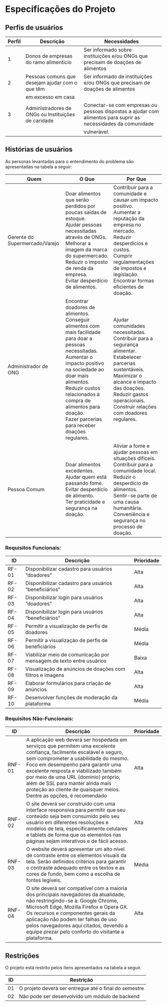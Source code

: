 # Especificações do Projeto

<!--<span style="color:red">Pré-requisitos: <a href="1-Documentação de Contexto.md"> Documentação de Contexto</a></span>

Definição do problema e ideia de solução a partir da perspectiva do usuário. É composta pela definição do  diagrama de personas, histórias de usuários, requisitos funcionais e não funcionais além das restrições do projeto.

Apresente uma visão geral do que será abordado nesta parte do documento, enumerando as técnicas e/ou ferramentas utilizadas para realizar a especificações do projeto-->

## Perfis de usuários

| Perfil | Descrição                                           | Necessidades                                                                                                     |
|--------|-------------------------------------------------------|-------------------------------------------------------------------------------------------------------------------|
| 1      | Donos de empresas do ramo alimentício                | Ser informado sobre instituições e/ou ONGs que precisam de doações de alimentos                                |
| 2      | Pessoas comuns que desejam ajudar com o que têm      | Ser informado de instituições e/ou ONGs que precisam de doações de alimentos                                    |
|        | em excesso em casa                                   |                                                                                                                   |
| 3      | Administradores de ONGs ou Instituições de caridade  | Conectar-se com empresas ou pessoas dispostas a ajudar com alimentos para suprir as necessidades da comunidade |
|        |                                                       | vulnerável.                                                                                                        |


## Histórias de usuários

As personas levantadas para o entendimento do problema são apresentadas na tabela a seguir:

| Quem                  | O Que                                                       | Por Que                                                             |
|-----------------------|---------------------------------------------------------------|----------------------------------------------------------------------|
| Gerente do Supermercado/Varejo | Doar alimentos que serão perdidos por poucas saídas de estoque.<br>Ajudar pessoas necessitadas através de ONGs.<br>Melhorar a imagem da marca do supermercado.<br>Reduzir o imposto de renda da empresa.<br>Evitar desperdício de alimentos. | Contribuir para a comunidade e causar um impacto positivo.<br>Aumentar a reputação da empresa no mercado.<br>Reduzir desperdícios e custos.<br>Cumprir regulamentações de impostos e legislação.<br>Encontrar formas eficientes de doação. |
| Administrador de ONG  | Encontrar doadores de alimentos.<br>Conseguir alimentos com mais facilidade para doar a pessoas necessitadas.<br>Aumentar o impacto positivo na sociedade ao doar mais alimentos.<br>Reduzir custos relacionados à compra de alimentos para doação.<br>Fazer parcerias para receber doações regulares. | Ajudar comunidades necessitadas.<br>Contribuir para a segurança alimentar.<br>Estabelecer parcerias sustentáveis.<br>Maximizar o alcance e impacto das doações.<br>Reduzir gastos operacionais.<br>Construir relações com doadores regulares. |
| Pessoa Comum          | Doar alimentos excedentes.<br>Ajudar quem está passando fome.<br>Evitar desperdício de alimento.<br>Ter praticidade e segurança na doação. | Aliviar a fome e ajudar pessoas em situações difíceis.<br>Contribuir para a comunidade local.<br>Reduzir o desperdício de alimentos.<br>Sentir-se parte de uma causa humanitária.<br>Conveniência e segurança no processo de doação. |

<!--|Foto                | Nome                               |Descrição                       | Motivações          | Frustações | Hobbies, Histórias |
|--------------------|------------------------------------|--------------------------------| ------------------- | ---------- | ------------------ |
|![bruno](https://user-images.githubusercontent.com/101216578/158676080-0fc2210c-dbf1-44b7-9dab-7948eb461467.jpg)             | Bruno                              | • Têm 55 anos.<br>• É casado com sua esposa Luiza e é padrasto de um adulto de 28 anos de idade.<br>• Utiliza o Whatsapp, Facebook e Instagram.<br>• É apreciador de motos.           | Como admirador de motos, ele tem frequente interesse em vender sua moto para comprar uma mais atualizada, ele faz melhores vendas dependendo da revisão e o estado geral do veículo.| Não ter o histórico de revisões de sua moto gravados dificulta na hora de encontrar bons compradores |  • Ama fazer churrasco com os amigos nos finais de semana e participar de encontros para motoqueiros gosta de rock e sertanejo.<br>• Sua cerveja favorita é a Brahma.                 |
|![natalia](https://user-images.githubusercontent.com/101216578/158676154-c2688be3-c1e9-455a-9628-7717c26bc6a5.jpg)              | Natália                            | • Têm 35 anos de idade.<br>• É secretária e utiliza a sua moto todos os dias para ir para o trabalho.<br>• Utiliza o Instagram, Whatsapp, Waze, Uber, iFood.<br>• Não possui muitos conhecimentos em mecânica.| Natalia sonha com sua independência financeira e ela está trabalhando duro e estudando muito para alcançar esse objetivo.               |    Um dia sua moto parou de funcionar quando ela estava indo trabalhar. Ela acabou chegando atrasada no trabalho e teve que acordar mais cedo por alguns dias para pegar o transporte público e ir trabalhar.<br>O episódio gerou muito estresse, desgaste físico e mental para ela, porque ela chegava em casa tarde e tinha que acordar cedo. Isso fez com que ela não dormisse o suficiente o que acabou afetando no seu humor e produtividade também.        |  • Gosta de festas.<br>• Ama sair com os amigos.<br>• Gosta de estudar finanças e planejamento financeiro.                   |
|![leoncio](https://user-images.githubusercontent.com/100882909/158489429-c12db4a9-f0d7-4eae-809a-e13e7b70beb9.jpg)            | Leôncio                            | • 23 anos de idade.<br> • Estudante do SENAI de mecânica que entende bem de motocicletas.<br> • Trabalha de entregador de aplicativos (iFood, UberEats, Rappi, Loggy). | Quer se tornar engenheiro mecânico e trabalha duro para continuar estudando.                | Desorganizado e sente falta de ter um controle melhor da manutenção da sua moto.<br> Apesar de entender do assunto, ele é desorganizado com o gerenciamento de veículos.       |     • Gosta de sair com os amigos com a namorada<br> • Jogar futebol.               |
|<img src="https://user-images.githubusercontent.com/85751689/161864369-28a11450-4c0a-4f15-899c-16b1112c093b.png" width="100%" />| Ana| • Gerente de oficina <br> • Tem 27 anos, solteira, utiliza o whatsapp, instagram, tinder, tik tok, ifood.<br> • Formada em administração e possui uma pós em gestão de pessoas| • Trabalha muito e almeja mais liberdade financeira e de tempo<br> • Adora a profissão deseja ser uma profissional melhor| Tem pouco tempo livre, seu trabalho ocupa muito espaço em sua agenda|Adora ir para festivais sertanejos, faz aulas de dança e quando têm tempo gosta de aprender coisas novas
|<img src="https://user-images.githubusercontent.com/85751689/161864390-2ca1a6e9-678a-4db8-9b87-47b8705f8393.png" width="100%" />| Igor                       | • Mecânico <br> •  Tem 25 anos, solteiro. <br> • Utiliza o Whatsapp, instagram, tinder, twitter, spotify e youtube no seu tempo livre.  |• Quer sair da casa dos pais <br> • Comprar um carro <br> • Ter mais dinheiro no bolso <br>               | • Tem pouco dinheiro no bolso. <br> • Sente muita pressão no trabalho <br>      |     • Gosta de tomar apreciar bebidas alcoólicas <br> • Praticar esportes <br> • Gosta de ir para festival eletrônicas <br> • Participar de resenha com os amigos <br>
|<img src="https://user-images.githubusercontent.com/85751689/161864408-346b5621-2053-4664-ad5f-794ecd55530a.png" width="100%" />| Geraldo                       | • Dono de Mecânica <br> • Tem 60 anos, casado a 40 anos e pai de 5 filhos, utiliza o facebook, whatsapp Ama o seu trabalho e tem uma paixão profunda por veículos  |  Quer expandir seu negócio para várias regiões do Brasil e deixar seu legado para os filhos e netos  | Nenhum dos filhos quis tocar os negócios da família Muita dor de cabeça na empresa  |     • Gosta de colecionar carros e motocicletas, fazer churrasco com a família, apreciar cachaça<br> • Ama jogar sinuca e truco com os amigos



## Histórias de Usuários

Com base na análise das personas foram identificadas as seguintes histórias de usuários:

|EU COMO... `PERSONA`| QUERO/PRECISO ... `FUNCIONALIDADE` |PARA ... `MOTIVO/VALOR`                 |
|--------------------|------------------------------------|----------------------------------------|
|1- Entregador de aplicativo| Saber as datas previstas para as manutenções preventivas |Preciso cuidar do meu veículo, por segurança e mantê-lo funcionando adequadamente com o objetivo de não perder dias de trabalho caso a moto venha a apresentar problemas. |
|2- Entregador de aplicativo| Saber quanto tempo minha moto ficará na oficina para o serviço de manutenção |Saber data e horário para buscar minha moto é importante, visto que, é meu meio de sustento e preciso dela para trabalhar todos os dias.|
|3- Entregador de aplicativo| Me comunicar rápido e de forma eficiente com o gerente da oficina responsável por meu veículo| Me manter a par da situação e saber se houver qualquer imprevisto que atrase a entrega|
|4 - Motociclista por hobby | Ter acesso ao histórico do meu veículo|Porque é importante caso queira vendê-lo em algum momento para poder comprar uma motocicleta mais atualizada. Ter o histórico com manutenções em dia em mãos passa mais credibilidade ao comprado|
|5- Proprietário de uma oficina|Que o cliente possa responder uma pesquisa de satisfação do serviço|Para ter um feedback e um melhor controle da qualidade do serviço prestado|
|6 - Proprietário de uma oficina|Que o cliente possa compartilhar sua experiência deixando um comentário sobre o serviço prestado|Para mostrar para os outros usuários sua experiência com o serviço|
|7 - Proprietário de uma oficina|Que o cliente possa avaliar sua experiência com o serviço prestado com uma nota de 1 a 5|Para mostrar para os outros usuários sua satisfação com o serviço|
|8- Usuário com dificuldades em usar a tecnologia|Uma página de ajuda| Para me orientar a utilizar o aplicativo|               |
|9 - Usuário que usa a moto para ir ao serviço| Verificar se a manutenção do veículo está em dia| Evitar situações inesperadas com o veículo durante o uso do mesmo|
|10 - Entregador de encomendas | Acompanhar o histórico das datas das revisões da minha moto | Gerenciar melhor meus gastos e ter um controle das revisões futuras|
|11- Gerente de oficina mecânica  | Registrar os dados da manutenção dos veículos dos meus clientes | Melhor gerir as revisões feitas nos veículos dos clientes|
|12 - Dono da oficina  | Registrar a quantidade de clientes e me mostre seus perfis  | Envio de promoções ou informações que mantenham a fidelidade |
|13 - Gerente da oficina  | Ver os relatórios com as seguintes informações:  Quantidade diária de motocicletas que serão recebidas na oficina, quais clientes serão atendidos, o tempo total em que cada uma ficará aos cuidados do mecânico e os orçamentos | Organizar a empresa de forma que todos os clientes sejam atendidos com eficácia, evitar que os mecânicos não fiquem sobrecarregados e ter um maior controle financeiro  |
|14 - Gerente da oficina  | Ter acesso a um calendário com datas e horários disponíveis | Receber e agendar horários com novos clientes  |
|15 - Dono de moto  | Ter acesso a uma tabela com informações sobre valores, serviços e estimativa do tempo de serviço  | Para melhor organização do meu tempo e do meu dinheiro |
|16 - Gerente de uma oficina  | Quero um sistema de registro que peça poucas informações | Para que eu não tenha muita dificuldade ou gaste muito tempo em registrar meu negócio |
|17 - Mecânico  | Quero um relatório que me mostre as informações das revisões passadas do veículo | Para saber quais procedimentos devem ser feitos com maior efetividade |
|18 - Gerente da oficina  | Quero uma funcionalidade que registre novas informações coletadas no último atendimento | Para manter sempre o histórico das motocicletas atualizado |
|19 - Gerente da oficina  | Quero uma funcionalidade que me ajude a me comunicar com o cliente | Para avisar qualquer imprevisto, solucionar dúvidas, informar procedimentos e combinar horários |



Apresente aqui as histórias de usuário que são relevantes para o projeto de sua solução. As Histórias de Usuário consistem em uma ferramenta poderosa para a compreensão e elicitação dos requisitos funcionais e não funcionais da sua aplicação. Se possível, agrupe as histórias de usuário por contexto, para facilitar consultas recorrentes à essa parte do documento.

> **Links Úteis**:
> - [Histórias de usuários com exemplos e template](https://www.atlassian.com/br/agile/project-management/user-stories)
> - [Como escrever boas histórias de usuário (User Stories)](https://medium.com/vertice/como-escrever-boas-users-stories-hist%C3%B3rias-de-usu%C3%A1rios-b29c75043fac)
> - [User Stories: requisitos que humanos entendem](https://www.luiztools.com.br/post/user-stories-descricao-de-requisitos-que-humanos-entendem/)
> - [Histórias de Usuários: mais exemplos](https://www.reqview.com/doc/user-stories-example.html)
> - [9 Common User Story Mistakes](https://airfocus.com/blog/user-story-mistakes/)-->

### **Requisitos Funcionais:**

| **ID**  | **Descrição**                                                          | **Prioridade** |
|---------|----------------------------------------------------------------------|-----------------|
| RF-01   | Disponibilizar cadastro para usuários “doadores”                     | Alta            |
| RF-02   | Disponibilizar cadastro para usuários “beneficiários”                 | Alta            |
| RF-03   | Disponibilizar login para usuários “doadores”                         | Alta            |
| RF-04   | Disponibilizar login para usuários “beneficiários”                     | Alta            |
| RF-05   | Permitir a visualização de perfis de doadores                         | Média          |
| RF-06   | Permitir a visualização de perfis de beneficiários                     | Média          |
| RF-07   | Viabilizar meio de comunicação por mensagem de texto entre usuários   | Baixa          |
| RF-08   | Visualização de anúncios de doações com filtros e imagens              | Alta            |
| RF-09   | Elaborar formulários para criação de anúncios                           | Alta            |
| RF-10   | Desenvolver funções de moderação da plataforma                         | Média          |

### **Requisitos Não-Funcionais:**

| **ID**   | **Descrição**                                                                                                                        | **Prioridade** |
|----------|----------------------------------------------------------------------------------------------------------------------------------------|-----------------|
| RNF-01   | A aplicação web deverá ser hospedada em serviços que permitem uma excelente confiança, facilmente escalável e seguro, sem comprometer a usabilidade do mesmo. Foco em desempenho para garantir uma excelente resposta e viabilizado também por meio de uma URL (domínio) próprio, além de SSL para manter ainda mais proteção ao cliente de quaisquer meios. Dentre as opções, é recomendado | Alta            |
| RNF-02   | O site deverá ser construído com uma interface responsiva para permitir que seu conteúdo seja bem consumido pelo seu usuário em diferentes resoluções e modelos de tela, especificamente celulares e tablets de forma que os elementos nas páginas sejam interativos e de fácil acesso. | Alta            |
| RNF-03   | O website deverá apresentar um alto nível de contraste entre os elementos visuais da tela. Serão definidos critérios para garantir o contraste adequado entre os textos e as cores de fundo, bem como a escolha de fontes legíveis. | Média          |
| RNF-04   | O site deverá ser compatível com a maioria dos principais navegadores da atualidade, não restringindo-se à: Google Chrome, Microsoft Edge, Mozilla Firefox e Opera GX. Os recursos e componentes gerais da aplicação não podem ter falhas de uso pelos navegadores aqui citados, devendo a equipe prezar pelo conforto do visitante a plataforma. | Alta            |

<!--## Requisitos

As tabelas que se seguem apresentam os requisitos funcionais e não funcionais que detalham o escopo do projeto.

### Requisitos Funcionais

|ID    | Descrição do Requisito  | Prioridade |
|------|-----------------------------------------|----|
|RF-001| Cadastro de perfil do cliente. Nome, veículos, endereço, data de nascimento, telefone, senha, email | ALTA |
|RF-002| Cadastro de veículos: modelo (cor, ano, marca, cilindrada), placa, quilometragem| MÉDIA |
|RF-003| Cadastro de serviço não permitindo quilometragem e data inferior registrada no último serviço.|ALTA|
|RF-004| Listar/ exibir histórico das revisões indicando data, custos, veículo e cliente.|ALTA|
|RF-005| Notificar o usuário quanto ao prazo de revisão preventiva por quilometragem ou tempo do último serviço.|ALTA|


### Requisitos não Funcionais

|ID     | Descrição do Requisito  |Prioridade |
|-------|-------------------------|----|
|RNF-001| O sistema deve ser responsivo para rodar em um dispositivos móvel | MÉDIA |
|RNF-002| Design responsivo | MÉDIA |
|RNF-003| Design de interface simples e intuitivo |  MÉDIA |
|RNF-004| Formulário com poucos campos para serem preenchidos | MÉDIA |
|RNF-005| Segurança dos dados do usuário | ESSENCIAL |


Com base nas Histórias de Usuário, enumere os requisitos da sua solução. Classifique esses requisitos em dois grupos:

- [Requisitos Funcionais
 (RF)](https://pt.wikipedia.org/wiki/Requisito_funcional):
 correspondem a uma funcionalidade que deve estar presente na
  plataforma (ex: cadastro de usuário).
- [Requisitos Não Funcionais
  (RNF)](https://pt.wikipedia.org/wiki/Requisito_n%C3%A3o_funcional):
  correspondem a uma característica técnica, seja de usabilidade,
  desempenho, confiabilidade, segurança ou outro (ex: suporte a
  dispositivos iOS e Android).
Lembre-se que cada requisito deve corresponder à uma e somente uma
característica alvo da sua solução. Além disso, certifique-se de que
todos os aspectos capturados nas Histórias de Usuário foram cobertos.-->

## Restrições

O projeto está restrito pelos itens apresentados na tabela a seguir.

|ID| Restrição                                             |
|--|-------------------------------------------------------|
|01| O projeto deverá ser entregue até o final do semestre |
|02| Não pode ser desenvolvido um módulo de backend        |


<!--Enumere as restrições à sua solução. Lembre-se de que as restrições geralmente limitam a solução candidata.

> **Links Úteis**:
> - [O que são Requisitos Funcionais e Requisitos Não Funcionais?](https://codificar.com.br/requisitos-funcionais-nao-funcionais/)
> - [O que são requisitos funcionais e requisitos não funcionais?](https://analisederequisitos.com.br/requisitos-funcionais-e-requisitos-nao-funcionais-o-que-sao/)-->
